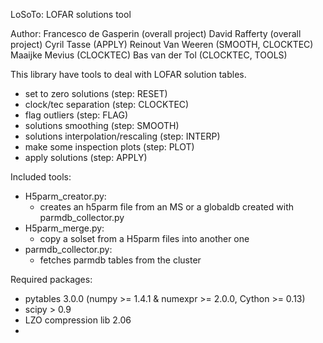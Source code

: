 LoSoTo: LOFAR solutions tool

Author:
Francesco de Gasperin (overall project)
David Rafferty (overall project)
Cyril Tasse (APPLY)
Reinout Van Weeren (SMOOTH, CLOCKTEC)
Maaijke Mevius (CLOCKTEC)
Bas van der Tol (CLOCKTEC, TOOLS)

This library have tools to deal with LOFAR solution tables.

- set to zero solutions (step: RESET)
- clock/tec separation (step: CLOCKTEC)
- flag outliers (step: FLAG)
- solutions smoothing (step: SMOOTH)
- solutions interpolation/rescaling (step: INTERP)
- make some inspection plots (step: PLOT)
- apply solutions (step: APPLY)

Included tools:

- H5parm_creator.py:
    * creates an h5parm file from an MS or a globaldb created with parmdb_collector.py
- H5parm_merge.py:
    * copy a solset from a H5parm files into another one
- parmdb_collector.py:
    * fetches parmdb tables from the cluster

Required packages:

- pytables 3.0.0 (numpy >= 1.4.1 & numexpr >= 2.0.0, Cython >= 0.13)
- scipy > 0.9
- LZO compression lib 2.06
-
